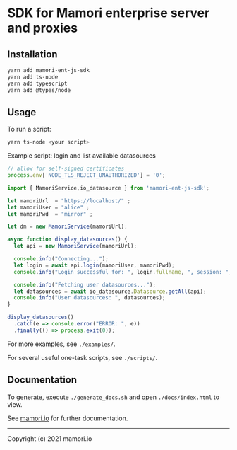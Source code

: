 # SDK for Mamori enterprise server and proxies

## Installation
```sh
yarn add mamori-ent-js-sdk
yarn add ts-node
yarn add typescript
yarn add @types/node
```

## Usage
To run a script:
```sh
yarn ts-node <your script>
```

Example script: login and list available datasources
```js
// allow for self-signed certificates
process.env['NODE_TLS_REJECT_UNAUTHORIZED'] = '0';

import { MamoriService,io_datasource } from 'mamori-ent-js-sdk';

let mamoriUrl  = "https://localhost/" ;
let mamoriUser = "alice" ;
let mamoriPwd  = "mirror" ;

let dm = new MamoriService(mamoriUrl);

async function display_datasources() {
  let api = new MamoriService(mamoriUrl);

  console.info("Connecting...");
  let login = await api.login(mamoriUser, mamoriPwd);
  console.info("Login successful for: ", login.fullname, ", session: ", login.session_id);

  console.info("Fetching user datasources...");
  let datasources = await io_datasource.Datasource.getAll(api);
  console.info("User datasources: ", datasources);
}

display_datasources()
  .catch(e => console.error("ERROR: ", e))
  .finally(() => process.exit(0));
```

For more examples, see `./examples/`.

For several useful one-task scripts, see `./scripts/`.

## Documentation
To generate, execute `./generate_docs.sh` and open `./docs/index.html` to view.

See [mamori.io](https://mamori.io/resources.html) for further documentation.

----
Copyright (c) 2021 mamori.io
